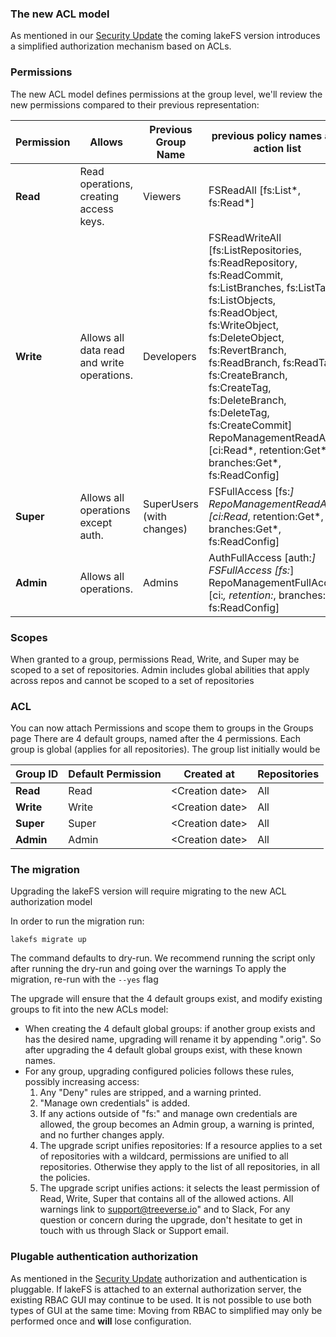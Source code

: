 ### The new ACL model
As mentioned in our [Security Update](https://docs.lakefs.io/posts/security_update.html#whats-changing) the coming lakeFS version introduces a simplified authorization mechanism based on ACLs.

### Permissions
The new ACL model defines permissions at the group level, 
we'll review the new permissions compared to their previous representation:

| Permission | Allows                                     | Previous Group Name       | previous policy names and action list                                                                                                                                                                                                                                                                                                                                            | 
|------------|--------------------------------------------|---------------------------|----------------------------------------------------------------------------------------------------------------------------------------------------------------------------------------------------------------------------------------------------------------------------------------------------------------------------------------------------------------------------------|
| **Read**   | Read operations, creating access keys.     | Viewers                   | FSReadAll \[fs:List*, fs:Read*]                                                                                                                                                                                                                                                                                                                                                  |
| **Write**  | Allows all data read and write operations. | Developers                | FSReadWriteAll \[fs:ListRepositories, fs:ReadRepository, fs:ReadCommit, fs:ListBranches, fs:ListTags, fs:ListObjects, fs:ReadObject, fs:WriteObject, fs:DeleteObject, fs:RevertBranch, fs:ReadBranch, fs:ReadTag, fs:CreateBranch, fs:CreateTag, fs:DeleteBranch, fs:DeleteTag, fs:CreateCommit] RepoManagementReadAll \[ci:Read*, retention:Get*, branches:Get*, fs:ReadConfig] |
| **Super**  | Allows all operations except auth.         | SuperUsers (with changes) | FSFullAccess  \[fs:*] RepoManagementReadAll \[ci:Read*, retention:Get*, branches:Get*, fs:ReadConfig]                                                                                                                                                                                                                                                                            |
| **Admin**  | Allows all operations.                     | Admins                    | AuthFullAccess \[auth:*]  FSFullAccess \[fs:*]  RepoManagementFullAccess \[ci:*, retention:*, branches:*, fs:ReadConfig]                                                                                                                                                                                                                                                         |

### Scopes

When granted to a group, permissions Read, Write, and Super may be scoped to a set of repositories.
Admin includes global abilities that apply across repos and cannot be scoped to a set of repositories

### ACL

You can now attach Permissions and scope them to groups in the Groups page
There are 4 default groups, named after the 4 permissions. Each group is global (applies for all repositories).
The group list initially would be

| Group ID    | Default Permission | Created at       | Repositories |
|-------------|--------------------|------------------|--------------|
| **Read**    | Read               | \<Creation date> | All          |
| **Write**   | Write              | \<Creation date> | All          |
| **Super**   | Super              | \<Creation date> | All          |
| **Admin**   | Admin              | \<Creation date> | All          |


### The migration

Upgrading the lakeFS version will require migrating to the new ACL authorization model

In order to run the migration run:
```
lakefs migrate up
```

The command defaults to dry-run.
We recommend running the script only after running the dry-run and going over the warnings
To apply the migration, re-run with the  `--yes`  flag

The upgrade will ensure that the 4 default groups exist, and modify existing groups to fit into the new ACLs model:
-  When creating the 4 default global groups: if another group exists and has the desired name, upgrading will rename it by appending ".orig". So after upgrading the 4 default global groups exist, with these known names.
- For any group, upgrading configured policies follows these rules, possibly increasing access:
    1. Any "Deny" rules are stripped, and a warning printed.
    2. "Manage own credentials" is added.
    3. If any actions outside of "fs:" and manage own credentials are allowed, the group becomes an Admin group, a warning is printed, and no further changes apply.
    4. The upgrade script unifies repositories: If a resource applies to a set of repositories with a wildcard, permissions are unified to all repositories. Otherwise they apply to the list of all repositories, in all the policies.
    5. The upgrade script unifies actions: it selects the least permission of Read, Write, Super that contains all of the allowed actions.
All warnings link to support@treeverse.io" and to Slack, For any question or concern during the upgrade, don't hesitate to get in touch with us through Slack or Support email.

### Plugable authentication authorization
As mentioned in the  [Security Update](https://docs.lakefs.io/posts/security_update.html#whats-changing) authorization and authentication is pluggable.
If lakeFS is attached to an external authorization server, the existing RBAC GUI may continue to be used. It is not possible to use both types of GUI at the same time: Moving from RBAC to simplified may only be performed once and **will** lose configuration.